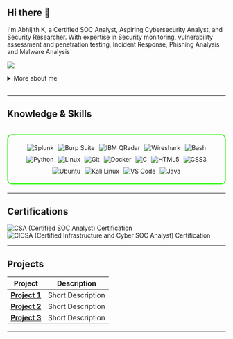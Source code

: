## Hi there 👋

I'm Abhijith K, a Certified SOC Analyst, Aspiring Cybersecurity Analyst, and Security Researcher. With expertise in Security monitoring, vulnerability assessment and penetration testing,  Incident Response, Phishing Analysis and Malware Analysis

<a href="https://www.linkedin.com/in/abhijithkariyil/"><img src="https://img.shields.io/badge/-LinkedIn-0072b1?&style=for-the-badge&logo=linkedin&logoColor=white" /></a>

<details>
  <summary>More about me</summary>

- **Name**: Abhijith K
- **From**: India
- **Certified SOC Analyst** | **Aspiring Cybersecurity Analyst** 
- Experienced in SOC operations, incident response, threat hunting, and SIEM tools like Splunk. Skilled in log analysis, vulnerability management, and malware analysis, with a strong foundation in network security and automation. 
- Continuously improving my knowledge of **Security Monitoring Tools** and **Cybersecurity Skills**.
- I’m currently learning and exploring  **Networking**, and **Cybersecurity certifications**.

</details>
<br>

---

<h2 id="knowledge_skills" align=''> Knowledge & Skills </h2>

<br>

<div style="border: 2px solid #22F700; border-radius: 10px; padding: 20px; margin-bottom: 20px;">
  <div align="left" style="display: flex; flex-wrap: wrap; justify-content: center; gap: 10px;">
      <img src="https://img.shields.io/badge/Splunk-000000?style=for-the-badge&logo=Splunk&logoColor=white" alt="Splunk" />
      <img src="https://img.shields.io/badge/Burp_Suite-FF6633?style=for-the-badge&logo=burp-suite&color=000000" alt="Burp Suite" />
      <img src="https://img.shields.io/badge/IBM%20QRadar-000000?style=for-the-badge&logo=IBM&logoColor=white" alt="IBM QRadar" />
      <img src="https://img.shields.io/badge/Wireshark-009639?style=for-the-badge&logo=wireshark&color=000000" alt="Wireshark" />
      <img src="https://img.shields.io/badge/Bash-4EAA25?style=for-the-badge&logo=gnu-bash&color=000000" alt="Bash" />
      <img src="https://img.shields.io/badge/Python-3776AB?style=for-the-badge&logo=python&color=000000" alt="Python" />
      <img src="https://img.shields.io/badge/Linux-FCC624?style=for-the-badge&logo=linux&color=000000" alt="Linux" />
      <img src="https://img.shields.io/badge/Git-F05032?style=for-the-badge&logo=git&color=000000" alt="Git" />
      <img src="https://img.shields.io/badge/Docker-2496ED?style=for-the-badge&logo=docker&color=000000" alt="Docker" />
      <img src="https://img.shields.io/badge/C-00599C?style=for-the-badge&logo=c&color=000000" alt="C" />
      <img src="https://img.shields.io/badge/HTML5-5D4B6C?style=for-the-badge&logo=html5&color=000000" alt="HTML5" />
      <img src="https://img.shields.io/badge/CSS3-2965F1?style=for-the-badge&logo=css3&color=000000" alt="CSS3" />
      <img src="https://img.shields.io/badge/Ubuntu-E95420?style=for-the-badge&logo=ubuntu&color=000000" alt="Ubuntu" />
      <img src="https://img.shields.io/badge/Kali_Linux-557C94?style=for-the-badge&logo=kali-linux&color=000000" alt="Kali Linux" />
      <img src="https://img.shields.io/badge/VS_Code-007ACC?style=for-the-badge&logo=visual-studio-code&color=000000" alt="VS Code" />
      <img src="https://img.shields.io/badge/Java-007396?style=for-the-badge&logo=java&color=000000" alt="Java" />
      

  </div>
</div>

---
<h2 id="Certifications" align=''> Certifications </h2>

<div>
<img src="https://img.shields.io/badge/CSA-Certified_SOC_Analyst-blue?style=for-the-badge&logo=ec-council&color=000000" alt="CSA (Certified SOC Analyst) Certification" />
<img src="https://img.shields.io/badge/CICSA-Certified_Infrastructure_and_Cyber_SOC_Analyst-blue?style=for-the-badge&logo=red-team&color=000000" alt="CICSA (Certified Infrastructure and Cyber SOC Analyst) Certification" />


</div>

---

<h2 id="Projects" align=''> Projects </h2>


| **Project**      | **Description**                                                                                  |
|-------------------|--------------------------------------------------------------------------------------------------|
| **[Project 1](https://github.com/)**    | Short Description |
| **[Project 2](https://github.com/)**    | Short Description |
| **[Project 3](https://github.com/)**    | Short Description | 

---
